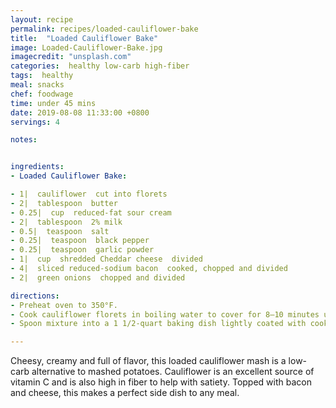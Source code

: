 ```yaml
---
layout: recipe
permalink: recipes/loaded-cauliflower-bake
title:  "Loaded Cauliflower Bake"
image: Loaded-Cauliflower-Bake.jpg
imagecredit: "unsplash.com"
categories:  healthy low-carb high-fiber
tags:  healthy 
meal: snacks
chef: foodwage
time: under 45 mins
date: 2019-08-08 11:33:00 +0800
servings: 4

notes:


ingredients:
- Loaded Cauliflower Bake:

- 1|  cauliflower  cut into florets
- 2|  tablespoon  butter
- 0.25|  cup  reduced-fat sour cream
- 2|  tablespoon  2% milk
- 0.5|  teaspoon  salt
- 0.25|  teaspoon  black pepper
- 0.25|  teaspoon  garlic powder
- 1|  cup  shredded Cheddar cheese  divided
- 4|  sliced reduced-sodium bacon  cooked, chopped and divided
- 2|  green onions  chopped and divided

directions:
- Preheat oven to 350°F.
- Cook cauliflower florets in boiling water to cover for 8–10 minutes until tender. Drain well. Return cauliflower to pot. Add butter, and mash to desired texture. Stir in sour cream, milk, salt, pepper and garlic powder. Stir in 1/2 cup cheese, half of the bacon and 1 green onion.
- Spoon mixture into a 1 1/2-quart baking dish lightly coated with cooking spray. Bake for 20 minutes or until thoroughly heated. Sprinkle with remaining 1/2 cup cheese and bacon. Bake another 5 minutes. Remove from oven, and sprinkle with remaining green onion.

---
```


Cheesy, creamy and full of flavor, this loaded cauliflower mash is a low-carb alternative to mashed potatoes. Cauliflower is an excellent source of vitamin C and is also high in fiber to help with satiety. Topped with bacon and cheese, this makes a perfect side dish to any meal.